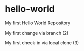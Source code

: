 # hello-world
My first Hello World Repository

My first change via branch (2)

My first check-in via local clone (3)
